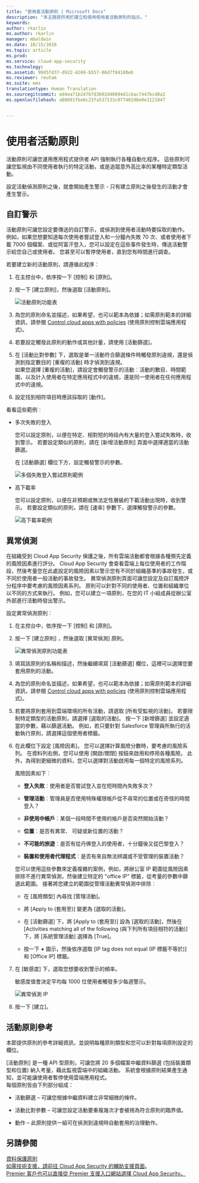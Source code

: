 ```yaml
---
title: "使用者活動原則 | Microsoft Docs"
description: "本主題提供用於建立和使用使用者活動原則的指示。"
keywords: 
author: rkarlin
ms.author: rkarlin
manager: mbaldwin
ms.date: 10/15/2016
ms.topic: article
ms.prod: 
ms.service: cloud-app-security
ms.technology: 
ms.assetid: 99d5fd37-d922-4269-b557-86d7f84180eb
ms.reviewer: reutam
ms.suite: ems
translationtype: Human Translation
ms.sourcegitcommit: ed4ea71b24767d3602d40894d1cbac7447bcd8a2
ms.openlocfilehash: a88691fbe6c23fa537133c077402d8e9e1121047


---
```


# <a name="user-activity-policies"></a>使用者活動原則
活動原則可讓您運用應用程式提供者 API 強制執行各種自動化程序。 這些原則可讓您監視由不同使用者執行的特定活動，或是追蹤意外高比率的某種特定類型活動。  
  
設定活動偵測原則之後，就會開始產生警示 - 只有建立原則之後發生的活動才會產生警示。
  
  
## <a name="custom-alerts"></a>自訂警示  
活動原則可讓您設定要傳送的自訂警示，或偵測到使用者活動時要採取的動作。 例如，如果您想要知道每次使用者嘗試登入和一分鐘內失敗 70 次、或者使用者下載 7000 個檔案、或從阿富汗登入，您可以設定在這些事件發生時，傳送活動警示給您自己或使用者。 您甚至可以暫停使用者，直到您有時間進行調查。  
  
若要建立新的活動原則，請遵循此程序︰  
  
1.  在主控台中，依序按一下 [控制] 和 [原則]。  
  
2.  按一下 [建立原則]，然後選取 [活動原則]。  
  
     ![活動原則功能表](./media/activity-policy-menu.png "activity policy menu")  
  
3.  為您的原則命名並描述，如果希望，也可以範本為依據；如需原則範本的詳細資訊，請參閱 [Control cloud apps with policies](control-cloud-apps-with-policies.md) (使用原則控制雲端應用程式)。  
  
4.  若要設定觸發此原則的動作或其他計量，請使用 [活動篩選]。  
  
5.  在 [活動比對參數] 下，選取是單一活動符合篩選條件時觸發原則違規，還是偵測到指定數目的 [重複的活動] 時才偵測到違規。  
    如果您選擇 [重複的活動]，請設定會觸發警示的活動︰活動的數目、時間範圍，以及計入使用者在特定應用程式中的違規，還是同一使用者在任何應用程式中的違規。  
  
6.  設定找到相符項目時應該採取的 [動作]。  
  
看看這些範例︰  
  
-   多次失敗的登入  
  
     您可以設定原則，以便在特定、相對短的時段內有大量的登入嘗試失敗時，收到警示。 若要設定類似的原則，請在 [新增活動原則] 頁面中選擇適當的活動篩選。  
  
     在 [活動篩選] 欄位下方，設定觸發警示的參數。  
  
     ![多個失敗登入嘗試原則範例](./media/multiple-failed-log-on-attempts-policy-example.png "multiple failed log on attempts policy example")  
  
-   高下載率  
  
     您可以設定原則，以便在非預期或無法定性層級的下載活動出現時，收到警示。 若要設定類似的原則，請在 [速率] 參數下，選擇觸發警示的參數。  
  
     ![高下載率範例](./media/high-download-rate-example.png "high download rate example")  
  
## <a name="anomaly-detection"></a>異常偵測  
在組織受到 Cloud App Security 保護之後，所有雲端活動都會根據各種預先定義的風險因素進行評分。 Cloud App Security 會查看雲端上每位使用者的工作階段，然後考量您在此處設定的風險因素以警示您有不同於組織基準的事故發生，或不同於使用者一般活動的事故發生。 異常偵測原則頁面可讓您設定及自訂風險評分程序中要考慮的風險因素系列。 原則可以針對不同的使用者、位置和組織單位以不同的方式來執行。 例如，您可以建立一項原則，在您的 IT 小組成員從辦公室外部進行活動時發出警示。  
  
設定異常偵測原則︰  
  
1.  在主控台中，依序按一下 [控制] 和 [原則]。  
  
2.  按一下 [建立原則] ，然後選取 [異常偵測] 原則。  
  
     ![異常偵測原則功能表](./media/anomaly-detection-policy-menu.png "Anomaly detection policy menu")  
  
3.  填寫該原則的名稱和描述，然後繼續填寫 [活動篩選] 欄位，這裡可以選擇您要套用原則的活動。  
  
4.  為您的原則命名並描述，如果希望，也可以範本為依據；如需原則範本的詳細資訊，請參閱 [Control cloud apps with policies](control-cloud-apps-with-policies.md) (使用原則控制雲端應用程式)。  
  
5.  若要將原則套用到雲端環境的所有活動，請選取 [所有受監視的活動]。 若要限制特定類型的活動原則，請選擇 [選取的活動]。 按一下 [新增篩選] 並設定適當的參數，藉以篩選活動。 例如，若只要針對 Salesforce 管理員所執行的活動執行原則，請選擇這個使用者標籤。  
  
6.  在此欄位下設定 [風險因素]。 您可以選擇計算風險分數時，要考慮的風險系列。 在資料列右側，您可以使用 [開啟/關閉] 按鈕來啟用和停用各種風險。 此外，為得到更細微的資料，您可以選擇對活動啟用每一個特定的風險系列。  
  
     風險因素如下︰  
  
    -   **登入失敗**︰使用者是否嘗試登入並在短時間內失敗多次？  
  
    -   **管理活動**︰管理員是否使用特殊權限帳戶從不尋常的位置或在奇怪的時間登入？  
  
    -   **非使用中帳戶**︰某個一段時間不使用的帳戶是否突然開始活動？  
  
    -   **位置**︰是否有異常、 可疑或新位置的活動？  
  
    -   **不可能的旅遊**︰是否有從丹佛登入的使用者，十分鐘後又從巴黎登入？  
  
    -   **裝置和使用者代理程式**︰是否有來自無法辨識或不受管理的裝置活動？  
  
     您可以使用這些參數來定義複雜的案例，例如，將辦公室 IP 範圍從風險因素排除不進行異常偵測，然後建立特定的 "office IP" 標籤，從考量的參數中篩選此範圍。 接著將您建立的範圍從管理活動異常偵測中排除︰  
  
    -   在 [風險類型] 內尋找 [管理活動]。  
  
    -   將 [Apply to (套用至)] 變更為 [選取的活動]。  
  
    -   在 [活動篩選] 下，將 [Apply to (套用至)] 設為 [選取的活動]，然後在 [Activities matching all of the following (與下列所有項目相符的活動)] 下，將 [系統管理活動] 選擇為 [True]。  
  
    -   按一下 **+** 圖示，然後依序選取 [IP tag does not equal (IP 標籤不等於)] 和 [Office IP] 標籤。  
  
7.  在 [敏感度] 下，選取您想要收到警示的頻率。  
  
     敏感度值會決定平均每 1000 位使用者觸發多少每週警示。  
  
     ![異常偵測 IP](./media/anomaly-detection-ips.png "anomaly detection IPs")  
  
8.  按一下 [建立]。  
 
  
## <a name="activity-policy-reference"></a>活動原則參考  
本節提供原則的參考詳細資訊，並說明每種原則類型和您可以針對每項原則設定的欄位。  
  
[活動原則] 是一種 API 型原則，可讓您將 20 多個檔案中繼資料篩選 (包括裝置類型和位置) 納入考量，藉此監視雲端中的組織活動。 系統會根據原則結果產生通知，並可能讓使用者暫停使用雲端應用程式。   
每個原則皆由下列部分組成：  
  
-   活動篩選 – 可讓您根據中繼資料建立非常細微的條件。  
  
-   活動比對參數 – 可讓您設定活動要重複幾次才會被視為符合原則的臨界值。  
  
-   動作 – 此原則提供一組可在偵測到違規時自動套用的治理動作。  
## <a name="see-also"></a>另請參閱  
[資料保護原則](data-protection-policies.md)   
[如需技術支援，請前往 Cloud App Security 的輔助支援頁面](http://support.microsoft.com/oas/default.aspx?prid=16031)。   
[Premier 客戶也可以直接從 Premier 支援入口網站選擇 Cloud App Security。](https://premier.microsoft.com/)  
  
  


<!--HONumber=Oct16_HO4-->


